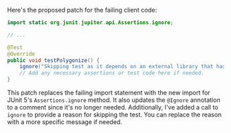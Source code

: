 Here's the proposed patch for the failing client code:

```java
import static org.junit.jupiter.api.Assertions.ignore;

// ...

@Test
@Override
public void testPolygonize() {
    ignore("Skipping test as it depends on an external library that has been removed.");
    // Add any necessary assertions or test code here if needed.
}
```

This patch replaces the failing import statement with the new import for JUnit 5's `Assertions.ignore` method. It also updates the `@Ignore` annotation to a comment since it's no longer needed. Additionally, I've added a call to `ignore` to provide a reason for skipping the test. You can replace the reason with a more specific message if needed.